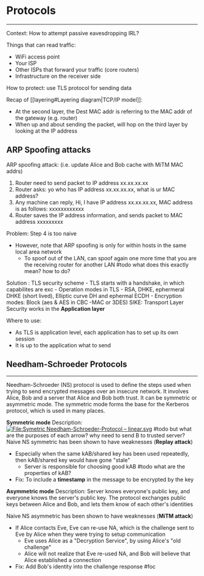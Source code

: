 # Protocols
---
Context: How to attempt passive eavesdropping IRL?

Things that can read traffic:
- WiFi access point
- Your ISP
- Other ISPs that forward your traffic (core routers)
- Infrastructure on the receiver side

How to protect: use TLS protocol for sending data

Recap of [[layering#Layering diagram|TCP/IP model]]:
- At the second layer, the Dest MAC addr is referring to the MAC addr of the gateway (e.g. router)
- When up and about sending the packet, will hop on the third layer by looking at the IP address

## ARP Spoofing attacks
ARP spoofing attack: (i.e. update Alice and Bob cache with MiTM MAC addrs)
1. Router need to send packet to IP address xx.xx.xx.xx
2. Router asks: yo who has IP address xx.xx.xx.xx, what is ur MAC address?
3. Any machine can reply, Hi, I have IP address xx.xx.xx.xx, MAC address is as follows: xxxxxxxxxxxx
4. Router saves the IP address information, and sends packet to MAC address xxxxxxxxx

Problem: Step 4 is too naive
- However, note that ARP spoofing is only for within hosts in the same local area network
	- To spoof out of the LAN, can spoof again one more time that you are the receiving router for another LAN #todo what does this exactly mean? how to do?

Solution : TLS security scheme
	- TLS starts with a handshake, in which capabilites are exc
	- Operation modes in TLS
		  - RSA, DHKE, ephermeral DHKE (short lived), Elliptic curve DH and ephermal ECDH
	- Encryption modes: Block (aes & AES in CBC -MAC or 3DES)
SIKE: Transport Layer Security works in the **Application layer**

Where to use:
- As TLS is application level, each application has to set up its own session
- It is up to the application what to send

## Needham-Schroeder Protocols
---
Needham-Schroeder (NS) protocol is used to define the steps used when trying to send encrypted messages over an insecure network. It involves Alice, Bob and a server that Alice and Bob both trust. It can be symmetric or asymmetric mode. The symmetric mode forms the base for the Kerberos protocol, which is used in many places. 

**Symmetric mode**
Description:   
[![File:Symetric Needham-Schroeder-Protocol – linear.svg](https://upload.wikimedia.org/wikipedia/commons/thumb/4/4b/Symetric_Needham-Schroeder-Protocol_%E2%80%93_linear.svg/424px-Symetric_Needham-Schroeder-Protocol_%E2%80%93_linear.svg.png)](https://upload.wikimedia.org/wikipedia/commons/4/4b/Symetric_Needham-Schroeder-Protocol_%E2%80%93_linear.svg)
#todo but what are the purposes of each arrow? why need to send B to trusted server?
Naive NS symmetric has been shown to have weaknesses (**Replay attack**)
- Especially when the same kAB/shared key has been used repeatedly, then kAB/shared key would have gone "stale"
	- Server is responsible for choosing good kAB #todo what are the properties of kAB?
- Fix: To include a **timestamp** in the message to be encrypted by the key

**Asymmetric mode**
Description: Server knows everyone's public key, and everyone knows the server's public key. The protocol exchanges public keys between Alice and Bob, and lets them know of each other's identities

Naive NS asymmetric has been shown to have weaknesses (**MiTM attack**)
- If Alice contacts Eve, Eve can re-use NA, which is the challenge sent to Eve by Alice when they were trying to setup communication
	- Eve uses Alice as a "Decryption Service", by using Alice's "old challenge"
	- Alice will not realize that Eve re-used NA, and Bob will believe that Alice established a connection
- Fix: Add Bob's identity into the challenge response
#foc
